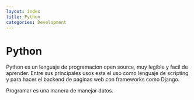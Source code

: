 ```yaml
---
layout: index
title: Python
categories: Development
---
```


# Python

Python es un lenguaje de programacion open source, muy legible y facil de aprender. Entre sus principales usos esta el uso como lenguaje de scripting y para hacer el backend de paginas web con frameworks como Django.

Programar es una manera de manejar datos. 
